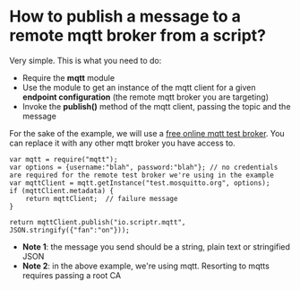 # How to publish a message to a remote mqtt broker from a script?

Very simple. This is what you need to do:

- Require the **mqtt** module
- Use the module to get an instance of the mqtt client for a given **endpoint configuration** (the remote mqtt broker you are targeting)
- Invoke the **publish()** method of the mqtt client, passing the topic and the message

For the sake of the example, we will use a [free online mqtt test broker](https://test.mosquitto.org/). You can replace it with any other mqtt broker you have access to.

```
var mqtt = require("mqtt");
var options = {username:"blah", password:"blah"}; // no credentials are required for the remote test broker we're using in the example
var mqttClient = mqtt.getInstance("test.mosquitto.org", options); 
if (mqttClient.metadata) {
    return mqttClient;  // failure message
}

return mqttClient.publish("io.scriptr.mqtt", JSON.stringify({"fan":"on"}));
```

- **Note 1**: the message you send should be a string, plain text or stringified JSON
- **Note 2**: in the above example, we're using mqtt. Resorting to mqtts requires passing a root CA  
